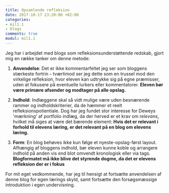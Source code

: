 ```yaml
---
title: Opsamlende refleksion
date: 2017-10-17 23:20:00 +02:00
categories:
- mil1.1
- blogs
comments: true
modul: mil1.1
---
```


Jeg har i arbejdet med blogs som refleksionsunderstøttende redskab, gjort mig en række tanker om denne metode:

1. **Anvendelse**: Det er ikke kommentarfeltet jeg ser som bloggens stærkeste fortrin - tværtimod ser jeg dette som en trussel mod den virkelige refleksion, hvor eleven kan udtrykke sig på egne præmisser, uden at fokusere på eventuelle lurkers eller kommentatorer. **Eleven bør være primære afsender og modtager på alle opslag.**

2. **Indhold**: Indlæggene skal så vidt mulige være uden besnærende rammer og indholdskriterier, da de hæmmer et reelt refleksionspotientiale. Dog har jeg fundet stor interesse for Deweys 'mærkning' af portfolio indlæg, da der herved er et krav om *relevans*, hvilket må siges at være det bærende element: **Hvis det er relevant i forhold til elevens læring, er det relevant på en blog om elevens læring.** 

3. **Form**: En blog behøves ikke kun følge et nyeste-opslag-først layout. Afhængig af bloggens indhold, bør eleven kunne koble og arrangere indhold på anden vis end blot omvendt kronologisk eller via tags. **Blogformatet må ikke blive det styrende dogme, da det er elevens refleksion der er i fokus**

For mit eget vedkommende, har jeg til hensigt at fortsætte anvendelsen af denne blog for egen lærings skyld, samt fortsætte den forsøgsmæssige introduktion i egen undervisning. 